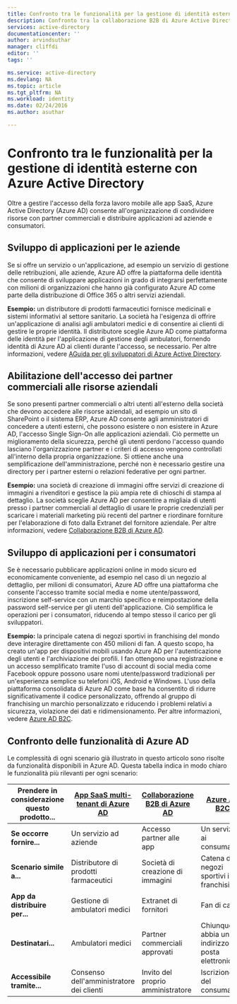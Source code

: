 ```yaml
---
title: Confronto tra le funzionalità per la gestione di identità esterne con Azure Active Directory | Microsoft Docs
description: Confronto tra la collaborazione B2B di Azure Active Directory, B2C e app multi-tenant per il supporto di autenticazione e autorizzazione per identità esterne.
services: active-directory
documentationcenter: ''
author: arvindsuthar
manager: cliffdi
editor: ''
tags: ''

ms.service: active-directory
ms.devlang: NA
ms.topic: article
ms.tgt_pltfrm: NA
ms.workload: identity
ms.date: 02/24/2016
ms.author: asuthar

---
```

# Confronto tra le funzionalità per la gestione di identità esterne con Azure Active Directory
Oltre a gestire l'accesso della forza lavoro mobile alle app SaaS, Azure Active Directory (Azure AD) consente all'organizzazione di condividere risorse con partner commerciali e distribuire applicazioni ad aziende e consumatori.

## Sviluppo di applicazioni per le aziende
Se si offre un servizio o un'applicazione, ad esempio un servizio di gestione delle retribuzioni, alle aziende, Azure AD offre la piattaforma delle identità che consente di sviluppare applicazioni in grado di integrarsi perfettamente con milioni di organizzazioni che hanno già configurato Azure AD come parte della distribuzione di Office 365 o altri servizi aziendali.

**Esempio:** un distributore di prodotti farmaceutici fornisce medicinali e sistemi informativi al settore sanitario. La società ha l'esigenza di offrire un'applicazione di analisi agli ambulatori medici e di consentire ai clienti di gestire le proprie identità. Il distributore sceglie Azure AD come piattaforma delle identità per l'applicazione di gestione degli ambulatori, fornendo identità di Azure AD ai clienti durante l'accesso, se necessario. Per altre informazioni, vedere [AGuida per gli sviluppatori di Azure Active Directory](active-directory-developers-guide.md).

## Abilitazione dell'accesso dei partner commerciali alle risorse aziendali
Se sono presenti partner commerciali o altri utenti all'esterno della società che devono accedere alle risorse aziendali, ad esempio un sito di SharePoint o il sistema ERP, Azure AD consente agli amministratori di concedere a utenti esterni, che possono esistere o non esistere in Azure AD, l'accesso Single Sign-On alle applicazioni aziendali. Ciò permette un miglioramento della sicurezza, perché gli utenti perdono l'accesso quando lasciano l'organizzazione partner e i criteri di accesso vengono controllati all'interno della propria organizzazione. Si ottiene anche una semplificazione dell'amministrazione, perché non è necessario gestire una directory per i partner esterni o relazioni federative per ogni partner.

**Esempio:** una società di creazione di immagini offre servizi di creazione di immagini a rivenditori e gestisce la più ampia rete di chioschi di stampa al dettaglio. La società sceglie Azure AD per consentire a migliaia di utenti presso i partner commerciali al dettaglio di usare le proprie credenziali per scaricare i materiali marketing più recenti del partner e riordinare forniture per l'elaborazione di foto dalla Extranet del fornitore aziendale. Per altre informazioni, vedere [Collaborazione B2B di Azure AD](active-directory-b2b-what-is-azure-ad-b2b.md).

## Sviluppo di applicazioni per i consumatori
Se è necessario pubblicare applicazioni online in modo sicuro ed economicamente conveniente, ad esempio nel caso di un negozio al dettaglio, per milioni di consumatori, Azure AD offre una piattaforma che consente l'accesso tramite social media e nome utente/password, inscrizione self-service con un marchio specifico e reimpostazione della password self-service per gli utenti dell'applicazione. Ciò semplifica le operazioni per i consumatori, riducendo al tempo stesso il carico per gli sviluppatori.

**Esempio:** la principale catena di negozi sportivi in franchising del mondo deve interagire direttamente con 450 milioni di fan. A questo scopo, ha creato un'app per dispositivi mobili usando Azure AD per l'autenticazione degli utenti e l'archiviazione dei profili. I fan ottengono una registrazione e un accesso semplificato tramite l'uso di account di social media come Facebook oppure possono usare nomi utente/password tradizionali per un'esperienza semplice su telefoni iOS, Android e Windows. L'uso della piattaforma consolidata di Azure AD come base ha consentito di ridurre significativamente il codice personalizzato, offrendo al gruppo di franchising un marchio personalizzato e riducendo i problemi relativi a sicurezza, violazione dei dati e ridimensionamento. Per altre informazioni, vedere [Azure AD B2C](https://azure.microsoft.com/documentation/services/active-directory-b2c/).

## Confronto delle funzionalità di Azure AD
Le complessità di ogni scenario già illustrato in questo articolo sono risolte da funzionalità disponibili in Azure AD. Questa tabella indica in modo chiaro le funzionalità più rilevanti per ogni scenario:

| **Prendere in considerazione questo prodotto...** | [App SaaS multi-tenant di Azure AD](active-directory-developers-guide.md) | [Collaborazione B2B di Azure AD](active-directory-b2b-what-is-azure-ad-b2b.md) | [Azure AD B2C](https://azure.microsoft.com/documentation/services/active-directory-b2c/) |
| --- | --- | --- | --- |
| **Se occorre fornire...** |Un servizio ad aziende |Accesso partner alle app |Un servizio ai consumatori |
| **Scenario simile a...** |Distributore di prodotti farmaceutici |Società di creazione di immagini |Catena di negozi sportivi in franchising |
| **App da distribuire per...** |Gestione di ambulatori medici |Extranet di fornitori |Fan di calcio |
| **Destinatari...** |Ambulatori medici |Partner commerciali approvati |Chiunque abbia un indirizzo di posta elettronica |
| **Accessibile tramite...** |Consenso dell'amministratore dei clienti |Invito del proprio amministratore |Iscrizione del consumatore |

<!---HONumber=AcomDC_0224_2016-->